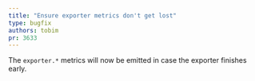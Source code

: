 ```yaml
---
title: "Ensure exporter metrics don't get lost"
type: bugfix
authors: tobim
pr: 3633
---
```


The `exporter.*` metrics will now be emitted in case the exporter finishes
early.
